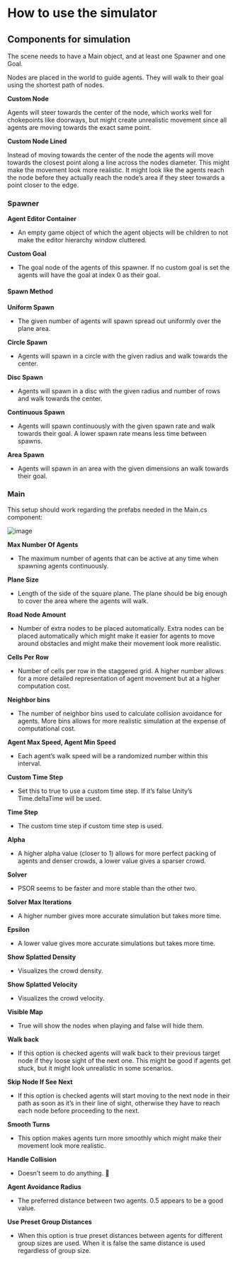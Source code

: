 # How to use the simulator

## Components for simulation

The scene needs to have a Main object, and at least one Spawner and one Goal.

Nodes are placed in the world to guide agents. They will walk to their goal using the shortest path of nodes.

**Custom Node**

Agents will steer towards the center of the node, which works well for chokepoints like doorways, but might create unrealistic movement since all agents are moving towards the exact same point.

**Custom Node Lined**

Instead of moving towards the center of the node the agents will move towards the closest point along a line across the nodes diameter. This might make the movement look more realistic. It might look like the agents reach the node before they actually reach the node’s area if they steer towards a point closer to the edge.

### Spawner

**Agent Editor Container**
- An empty game object of which the agent objects will be children to not make the editor hierarchy window cluttered.

**Custom Goal**
- The goal node of the agents of this spawner. If no custom goal is set the agents will have the goal at index 0 as their goal.

#### Spawn Method

**Uniform Spawn**
- The given number of agents will spawn spread out uniformly over the plane area.

**Circle Spawn**
- Agents will spawn in a circle with the given radius and walk towards the center.

**Disc Spawn**
- Agents will spawn in a disc with the given radius and number of rows and walk towards the center.

**Continuous Spawn**
- Agents will spawn continuously with the given spawn rate and walk towards their goal. A lower spawn rate means less time between spawns.

**Area Spawn**
- Agents will spawn in an area with the given dimensions an walk towards their goal.

### Main
This setup should work regarding the prefabs needed in the Main.cs component:

![image](https://github.com/user-attachments/assets/04a53551-eb3d-4ce9-b0dd-79a390398049)

**Max Number Of Agents**
- The maximum number of agents that can be active at any time when spawning agents continuously.

**Plane Size**
- Length of the side of the square plane. The plane should be big enough to cover the area where the agents will walk.

**Road Node Amount**
- Number of extra nodes to be placed automatically. Extra nodes can be placed automatically which might make it easier for agents to move around obstacles and might make their movement look more realistic.

**Cells Per Row**
- Number of cells per row in the staggered grid. A higher number allows for a more detailed representation of agent movement but at a higher computation cost.

**Neighbor bins**
- The number of neighbor bins used to calculate collision avoidance for agents. More bins allows for more realistic simulation at the expense of computational cost.

**Agent Max Speed, Agent Min Speed**
- Each agent’s walk speed will be a randomized number within this interval.

**Custom Time Step**
- Set this to true to use a custom time step. If it’s false Unity’s Time.deltaTime will be used.

**Time Step**
- The custom time step if custom time step is used.

**Alpha**
- A higher alpha value (closer to 1) allows for more perfect packing of agents and denser crowds, a lower value gives a sparser crowd.

**Solver**
- PSOR seems to be faster and more stable than the other two.

**Solver Max Iterations**
- A higher number gives more accurate simulation but takes more time.

**Epsilon**
- A lower value gives more accurate simulations but takes more time.

**Show Splatted Density**
- Visualizes the crowd density.

**Show Splatted Velocity**
- Visualizes the crowd velocity.

**Visible Map**
- True will show the nodes when playing and false will hide them.

**Walk back**
- If this option is checked agents will walk back to their previous target node if they loose sight of the next one. This might be good if agents get stuck, but it might look unrealistic in some scenarios.

**Skip Node If See Next**
- If this option is checked agents will start moving to the next node in their path as soon as it’s in their line of sight, otherwise they have to reach each node before proceeding to the next.

**Smooth Turns**
- This option makes agents turn more smoothly which might make their movement look more realistic.

**Handle Collision**
- Doesn’t seem to do anything. 🤷

**Agent Avoidance Radius**
- The preferred distance between two agents. 0.5 appears to be a good value.

**Use Preset Group Distances**
- When this option is true preset distances between agents for different group sizes are used. When it is false the same distance is used regardless of group size.